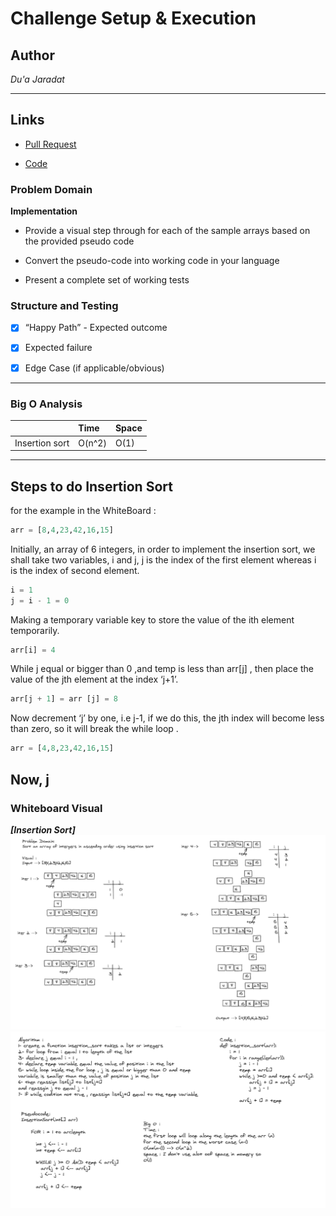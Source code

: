 
# Challenge Setup & Execution

## Author
*Du'a Jaradat*

---

## Links
- [Pull Request](https://github.com/duajaradat/data-structures-and-algorithms/pull/42)

- [Code](https://github.com/duajaradat/data-structures-and-algorithms/blob/insertion-sort/python/data_structure/sort/insertion/insertion_sort.py)

### Problem Domain

**Implementation**

- Provide a visual step through for each of the sample arrays based on the provided pseudo code

- Convert the pseudo-code into working code in your language

- Present a complete set of working tests

### Structure and Testing

- [x] “Happy Path” - Expected outcome
- [x] Expected failure
- [x] Edge Case (if applicable/obvious)



---

### Big O Analysis


|| Time | Space |
|:-----------| :----------- | :----------- |
|Insertion sort | O(n^2) | O(1) |

---

## Steps to  do Insertion Sort
for the example in the WhiteBoard :
```python
arr = [8,4,23,42,16,15]
```
Initially, an array of 6 integers, in order to implement the insertion sort, we shall take two variables, i and j,  j is the index of the first element whereas i is the index of second element.
```python
i = 1
j = i - 1 = 0
```
Making a temporary variable key to store the value of the ith element temporarily.
```python
arr[i] = 4
```
While j equal or bigger than 0 ,and temp is less than arr[j] , then place the value of the jth element at the index ‘j+1’.

```python
arr[j + 1] = arr [j] = 8
```
Now decrement ‘j’ by one, i.e j-1, if we do this, the jth index will become less than zero, so it will break the while loop .

```python
arr = [4,8,23,42,16,15]
```
Now, j
---

### Whiteboard Visual
***[Insertion Sort]***
![Insertion-Sort](insertion_sort1.png)
![Insertion-Sort](insertion_sort2.png)

